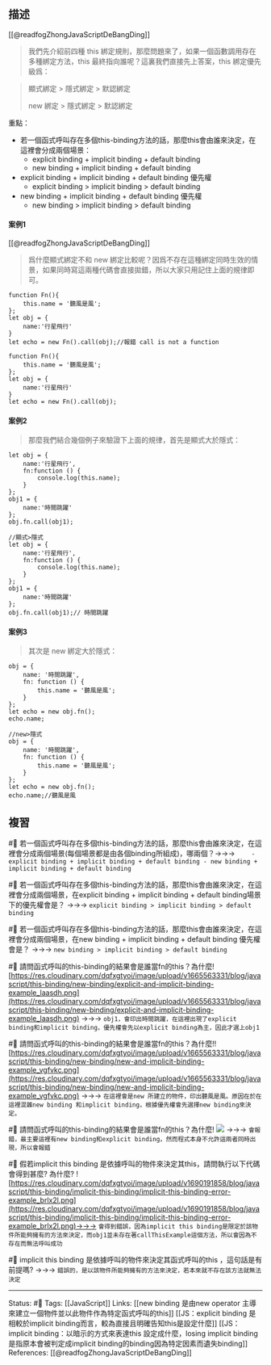 ## 描述

[[@readfogZhongJavaScriptDeBangDing]]
> 我們先介紹前四種 this 綁定規則，那麼問題來了，如果一個函數調用存在多種綁定方法，this 最終指向誰呢？這裏我們直接先上答案，this 綁定優先級爲：


> 顯式綁定 > 隱式綁定 > 默認綁定
>
>new 綁定 > 隱式綁定 > 默認綁定


重點：
- 若一個函式呼叫存在多個this-binding方法的話，那麼this會由誰來決定，在這裡會分成兩個場景：
	- explicit binding + implicit binding + default binding
	- new binding + implicit binding + default binding
- explicit binding + implicit binding + default binding 優先權
	- explicit binding > implicit binding > default binding
- new binding + implicit binding + default binding 優先權
	- new binding > implicit binding > default binding

#### 案例1
[[@readfogZhongJavaScriptDeBangDing]]
> 爲什麼顯式綁定不和 new 綁定比較呢？因爲不存在這種綁定同時生效的情景，如果同時寫這兩種代碼會直接拋錯，所以大家只用記住上面的規律即可。
```
function Fn(){
    this.name = '聽風是風';
};
let obj = {
    name:'行星飛行'
}
let echo = new Fn().call(obj);//報錯 call is not a function
```


```
function Fn(){
    this.name = '聽風是風';
};
let obj = {
    name:'行星飛行'
}
let echo = new Fn().call(obj);
```

#### 案例2
> 那麼我們結合幾個例子來驗證下上面的規律，首先是顯式大於隱式：
```
let obj = {
    name:'行星飛行',
    fn:function () {
        console.log(this.name);
    }
};
obj1 = {
    name:'時間跳躍'
};
obj.fn.call(obj1);
```

```
//顯式>隱式
let obj = {
    name:'行星飛行',
    fn:function () {
        console.log(this.name);
    }
};
obj1 = {
    name:'時間跳躍'
};
obj.fn.call(obj1);// 時間跳躍
```


#### 案例3 
> 其次是 new 綁定大於隱式：
```
obj = {
    name: '時間跳躍',
    fn: function () {
        this.name = '聽風是風';
    }
};
let echo = new obj.fn();
echo.name;
```



```
//new>隱式
obj = {
    name: '時間跳躍',
    fn: function () {
        this.name = '聽風是風';
    }
};
let echo = new obj.fn();
echo.name;//聽風是風
```


## 複習

#🧠 若一個函式呼叫存在多個this-binding方法的話，那麼this會由誰來決定，在這裡會分成兩個場景(每個場景都是由各個binding所組成)，哪兩個？->->-> `	- explicit binding + implicit binding + default binding - new binding + implicit binding + default binding`
<!--SR:!2024-07-14,349,230-->


#🧠 若一個函式呼叫存在多個this-binding方法的話，那麼this會由誰來決定，在這裡會分成兩個場景，在explicit binding + implicit binding + default binding場景下的優先權會是？ ->->-> `explicit binding > implicit binding > default binding`
<!--SR:!2024-08-10,401,250-->

#🧠 若一個函式呼叫存在多個this-binding方法的話，那麼this會由誰來決定，在這裡會分成兩個場景，在new binding + implicit binding + default binding 優先權會是？ ->->-> `new binding > implicit binding > default binding`
<!--SR:!2023-09-23,79,230-->

#🧠 請問函式呼叫的this-binding的結果會是誰當fn的this？為什麼![https://res.cloudinary.com/dqfxgtyoi/image/upload/v1665563331/blog/javascript/this-binding/new-binding/explicit-and-implicit-binding-example_laasdh.png](https://res.cloudinary.com/dqfxgtyoi/image/upload/v1665563331/blog/javascript/this-binding/new-binding/explicit-and-implicit-binding-example_laasdh.png) ->->-> `obj1，會印出時間跳躍，在這裡出現了explicit binding和implicit binding，優先權會先以explicit binding為主，因此才選上obj1`
<!--SR:!2024-10-27,454,250-->

#🧠 請問函式呼叫的this-binding的結果會是誰當fn的this？為什麼!![https://res.cloudinary.com/dqfxgtyoi/image/upload/v1665563331/blog/javascript/this-binding/new-binding/new-and-implicit-binding-example_vgfvkc.png](https://res.cloudinary.com/dqfxgtyoi/image/upload/v1665563331/blog/javascript/this-binding/new-binding/new-and-implicit-binding-example_vgfvkc.png) ->->-> `在這裡會是new 所建立的物件，印出聽風是風。原因在於在這裡混雜new binding 和implicit binding，根據優先權會先選擇new binding來決定。`
<!--SR:!2025-01-09,499,250-->

#🧠 請問函式呼叫的this-binding的結果會是誰當fn的this？為什麼! ![](https://res.cloudinary.com/dqfxgtyoi/image/upload/v1665563938/blog/javascript/this-binding/new-binding/new-and-explicit-binding-example_tmm8oa.png) ->->-> `會報錯，最主要這裡有new binding和explicit binding，然而程式本身不允許這兩者同時出現，所以會報錯`
<!--SR:!2024-04-26,336,250-->

#🧠 假若implicit this binding 是依據呼叫的物件來決定其this，請問執行以下代碼會得到甚麼? 為什麼? ![https://res.cloudinary.com/dqfxgtyoi/image/upload/v1690191858/blog/javascript/this-binding/implicit-this-binding/implicit-this-binding-error-example_brlx2l.png](https://res.cloudinary.com/dqfxgtyoi/image/upload/v1690191858/blog/javascript/this-binding/implicit-this-binding/implicit-this-binding-error-example_brlx2l.png)->->-> `會得到錯誤，因為implicit this binding是限定於該物件所能夠擁有的方法來決定，而obj1並未存在著callThisExample這個方法，所以會因為不存在而無法呼叫成功`
<!--SR:!2023-11-02,60,247-->

#🧠 implicit this binding 是依據呼叫的物件來決定其函式呼叫的this ，這句話是有前提嗎? ->->-> `錯誤的，是以該物件所能夠擁有的方法來決定，若本來就不存在該方法就無法決定`
<!--SR:!2023-11-13,67,247-->


---
Status: #🌱 
Tags:
[[JavaScript]]
Links:
[[new binding 是由new operator 主導來建立一個物件並以此物件作為特定函式呼叫的this]]
[[JS：explicit binding 是相較於implicit binding而言，較為直接且明確告知this是設定什麼]]
[[JS：implicit binding：以暗示的方式來表達this 設定成什麼，losing implicit binding 是指原本會被判定成implicit binding的binding因為特定因素而遺失binding]]
References:
[[@readfogZhongJavaScriptDeBangDing]]